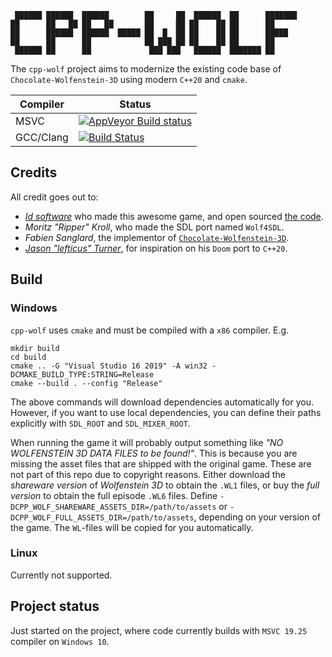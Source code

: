 ```text
 ██████ ██████  ██████        ██     ██  ██████  ██      ███████ 
██      ██   ██ ██   ██       ██     ██ ██    ██ ██      ██      
██      ██████  ██████  █████ ██  █  ██ ██    ██ ██      █████   
██      ██      ██            ██ ███ ██ ██    ██ ██      ██      
 ██████ ██      ██             ███ ███   ██████  ███████ ██
```

The `cpp-wolf` project aims to modernize the existing code base of
`Chocolate-Wolfenstein-3D` using modern `C++20` and `cmake`.

|Compiler|Status|
|--------|------|
|MSVC|[![AppVeyor Build status](https://img.shields.io/appveyor/ci/kjetand/cpp-wolf.svg)](https://ci.appveyor.com/project/kjetand/cpp-wolf)|
|GCC/Clang|[![Build Status](https://travis-ci.org/kjetand/cpp-wolf.svg?branch=master)](https://travis-ci.org/kjetand/cpp-wolf)|

## Credits
All credit goes out to:

- [_Id software_](http://www.idsoftware.com) who made this awesome game,
  and open sourced [the code](https://github.com/id-Software/wolf3d).
- _Moritz "Ripper" Kroll_, who made the SDL port named `Wolf4SDL`.
- _Fabien Sanglard_, the implementor of
  [`Chocolate-Wolfenstein-3D`](https://github.com/fabiensanglard/Chocolate-Wolfenstein-3D).
- [_Jason "lefticus" Turner_](https://github.com/lefticus), for inspiration on his
  `Doom` port to `C++20`.

## Build

### Windows
`cpp-wolf` uses `cmake` and must be compiled with a `x86` compiler. E.g.

```
mkdir build
cd build
cmake .. -G "Visual Studio 16 2019" -A win32 -DCMAKE_BUILD_TYPE:STRING=Release
cmake --build . --config "Release"
```

The above commands will download dependencies automatically for you. However, if you
want to use local dependencies, you can define their paths explicitly with `SDL_ROOT`
and `SDL_MIXER_ROOT`.

When running the game it will probably output something like _"NO WOLFENSTEIN 3D
DATA FILES to be found!"_. This is because you are missing the asset files that
are shipped with the original game. These are not part of this repo due to copyright
reasons. Either download the _shareware version_ of _Wolfenstein 3D_ to obtain the
`.WL1` files, or buy the _full version_ to obtain the full episode `.WL6` files.
Define `-DCPP_WOLF_SHAREWARE_ASSETS_DIR=/path/to/assets` or
`-DCPP_WOLF_FULL_ASSETS_DIR=/path/to/assets`, depending on your version of the game.
The `WL`-files will be copied for you automatically.

### Linux
Currently not supported.

## Project status
Just started on the project, where code currently builds with `MSVC 19.25`
compiler on `Windows 10`.
